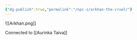 ```yaml
---
{"dg-publish":true,"permalink":"/npc-s/arkhan-the-cruel/"}
---
```

![[Arkhan.png]]

Connected to [[Aurinka Taiva]]
